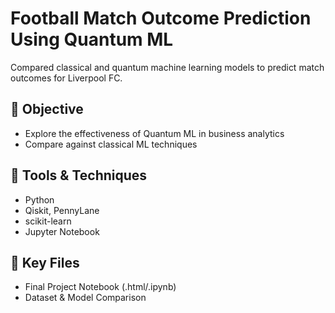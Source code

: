 # Football Match Outcome Prediction Using Quantum ML

Compared classical and quantum machine learning models to predict match outcomes for Liverpool FC.

## 📌 Objective
- Explore the effectiveness of Quantum ML in business analytics
- Compare against classical ML techniques

## 🧰 Tools & Techniques
- Python
- Qiskit, PennyLane
- scikit-learn
- Jupyter Notebook

## 📂 Key Files
- Final Project Notebook (.html/.ipynb)
- Dataset & Model Comparison
